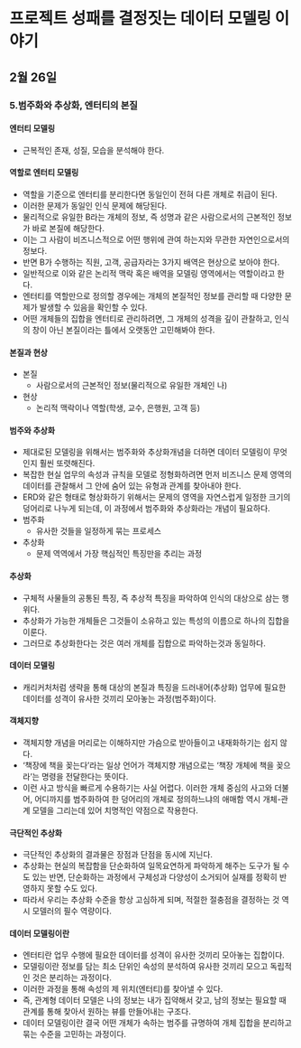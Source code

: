 # 프로젝트 성패를 결정짓는 데이터 모델링 이야기

## 2월 26일

### 5.범주화와 추상화, 엔터티의 본질

#### 엔터티 모델링
- 근복적인 존재, 성질, 모습을 분석해야 한다.

#### 역할로 엔터티 모델링
- 역할을 기준으로 엔터티를 분리한다면 동일인이 전혀 다른 개체로 취급이 된다.
- 이러한 문제가 동일인 인식 문제에 해당된다.
- 물리적으로 유일한 B라는 개체의 정보, 즉 성명과 같은 사람으로서의 근본적인 정보가 바로 본질에 해당한다.
- 이는 그 사람이 비즈니스적으로 어떤 행위에 관여 하는지와 무관한 자연인으로서의 정보다.
- 반면 B가 수행하는 직원, 고객, 공급자라는 3가지 배역은 현상으로 보아야 한다.
- 일반적으로 이와 같은 논리적 맥락 혹은 배역을 모델링 영역에서는 역할이라고 한다.
- 엔터티를 역할만으로 정의할 경우에는 개체의 본질적인 정보를 관리할 때 다양한 문제가 발생할 수 있음을 확인할 수 있다.
- 어떤 개체들의 집합을 엔터티로 관리하려면, 그 개체의 성격을 깊이 관찰하고, 인식의 창이 아닌 본질이라는 틀에서 오랫동안 고민해봐야 한다.

#### 본질과 현상
- 본질
    - 사람으로서의 근본적인 정보(물리적으로 유일한 개체인 나)
- 현상
    - 논리적 맥락이나 역할(학생, 교수, 은행원, 고객 등)

#### 범주와 추상화
- 제대로된 모델링을 위해서는 범주화와 추상화개념을 더하면 데이터 모델링이 무엇인지 훨씬 또렷해진다.
- 복잡한 현실 업무의 속성과 규칙을 모델로 정형화하려면 먼저 비즈니스 문제 영역의 데이터를 관찰해서 그 안에 숨어 있는 유형과 관계를 찾아내야 한다.
- ERD와 같은 형태로 형상화하기 위해서는 문제의 영역을 자연스럽게 일정한 크기의 덩어리로 나누게 되는데, 이 과정에서 범주화와 추상화라는 개념이 필요하다.
- 범주화
    - 유사한 것들을 일정하게 묶는 프로세스
- 추상화
    - 문제 역역에서 가장 핵심적인 특징만을 추리는 과정

#### 추상화
- 구체적 사물들의 공통된 특징, 즉 추상적 특징을 파악하여 인식의 대상으로 삼는 행위다.
- 추상화가 가능한 개체들은 그것들이 소유하고 있는 특성의 이름으로 하나의 집합을 이룬다.
- 그러므로 추상화한다는 것은 여러 개체를 집합으로 파악하는것과 동일하다.

#### 데이터 모델링
- 캐리커처처럼 생략을 통해 대상의 본질과 특징을 드러내어(추상화) 업무에 필요한 데이터를 성격이 유사한 것끼리 모아놓는 과정(범주화)이다.

#### 객체지향
- 객체지향 개념을 머리로는 이해하지만 가슴으로 받아들이고 내재화하기는 쉽지 않다.
- ‘책장에 책을 꽂는다’라는 일상 언어가 객체지향 개념으로는 ‘책장 개체에 책을 꽂으라’는 명령을 전달한다는 뜻이다.
- 이런 사고 방식을 빠르게 수용하기는 사실 어렵다. 이러한 개체 중심의 사고와 더불어, 어디까지를 범주화하여 한 덩어리의 개체로 정의하느냐의 애매함 역시 개체-관계 모델을 그리는데 있어 치명적인 약점으로 작용한다.

#### 극단적인 추상화
- 극단적인 추상화의 결과물은 장점과 단점을 동시에 지닌다.
- 추상화는 현실의 복잡함을 단순화하여 일목요연하게 파악하게 해주는 도구가 될 수도 있는 반면, 단순화하는 과정에서 구체성과 다양성이 소거되어 실재를 정확히 반영하지 못할 수도 있다.
- 따라서 우리는 추상화 수준을 항상 고심하게 되며, 적절한 절충점을 결정하는 것 역시 모델러의 필수 역량이다.

#### 데이터 모델링이란
- 엔터티란 업무 수행에 필요한 데이터를 성격이 유사한 것끼리 모아놓는 집합이다.
- 모델링이란 정보를 담는 최소 단위인 속성의 분석하여 유사한 것끼리 모으고 독립적인 것은 분리하는 과정이다.
- 이러한 과정을 통해 속성의 제 위치(엔터티)를 찾아낼 수 있다.
- 즉, 관계형 데이터 모델은 나의 정보는 내가 집약해서 갖고, 남의 정보는 필요할 때 관계를 통해 찾아서 원하는 뷰를 만들어내는 구조다.
- 데이터 모델링이란 결국 어떤 개체가 속하는 범주를 규명하여 개체 집합을 분리하고 묶는 수준을 고민하는 과정이다.

